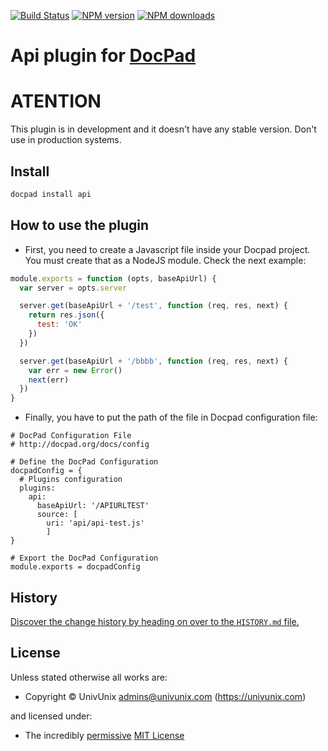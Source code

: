[![Build Status](https://travis-ci.org/UnivUnix/docpad-plugin-api.svg?branch=master)](https://travis-ci.org/UnivUnix/docpad-plugin-api)
<span class="badge-npmversion"><a href="https://npmjs.org/package/docpad-plugin-api" title="View this project on NPM"><img src="https://img.shields.io/npm/v/docpad-plugin-api.svg" alt="NPM version" /></a></span>
<span class="badge-npmdownloads"><a href="https://npmjs.org/package/docpad-plugin-api" title="View this project on NPM"><img src="https://img.shields.io/npm/dm/docpad-plugin-api.svg" alt="NPM downloads" /></a></span>


# Api plugin for [DocPad](http://docpad.org)

# ATENTION

This plugin is in development and it doesn't have any stable version. Don't use in production systems.

<!-- INSTALL/ -->

## Install

``` bash
docpad install api
```

<!-- /INSTALL -->


## How to use the plugin

* First, you need to create a Javascript file inside your Docpad project.
You must create that as a NodeJS module. Check the next example:

``` javascript
module.exports = function (opts, baseApiUrl) {
  var server = opts.server

  server.get(baseApiUrl + '/test', function (req, res, next) {
    return res.json({
      test: 'OK'
    })
  })

  server.get(baseApiUrl + '/bbbb', function (req, res, next) {
    var err = new Error()
    next(err)
  })
}
```

* Finally, you have to put the path of the file in Docpad configuration file:

``` coffee-script
# DocPad Configuration File
# http://docpad.org/docs/config

# Define the DocPad Configuration
docpadConfig = {
  # Plugins configuration
  plugins:
    api:
      baseApiUrl: '/APIURLTEST'
      source: [
        uri: 'api/api-test.js'
        ]
}

# Export the DocPad Configuration
module.exports = docpadConfig
```


<!-- HISTORY/ -->

## History
[Discover the change history by heading on over to the `HISTORY.md` file.](https://github.com/univunix/docpad-plugin-api/blob/master/HISTORY.md#files)

<!-- /HISTORY -->


<!-- LICENSE/ -->

## License

Unless stated otherwise all works are:

- Copyright &copy; UnivUnix <admins@univunix.com> (https://univunix.com)

and licensed under:

- The incredibly [permissive](http://en.wikipedia.org/wiki/Permissive_free_software_licence) [MIT License](http://opensource.org/licenses/mit-license.php)

<!-- /LICENSE -->


